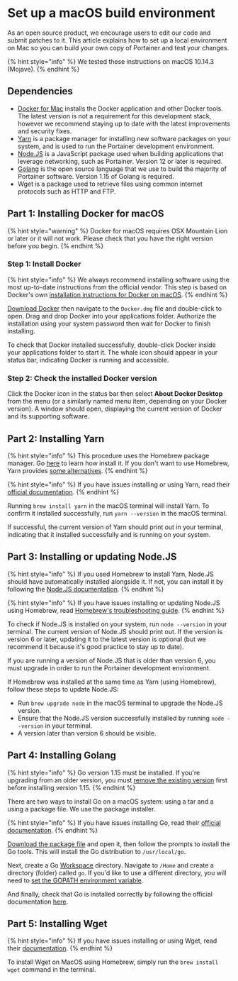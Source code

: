 # Set up a macOS build environment

As an open source product, we encourage users to edit our code and submit patches to it.  This article explains how to set up a local environment on Mac so you can build your own copy of Portainer and test your changes.

{% hint style="info" %}
We tested these instructions on macOS 10.14.3 (Mojave).
{% endhint %}

## Dependencies

* [Docker for Mac](https://www.docker.com/products/docker-desktop) installs the Docker application and other Docker tools. The latest version is not a requirement for this development stack, however we recommend staying up to date with the latest improvements and security fixes.
* [Yarn](https://yarnpkg.com/en/docs/install#mac-stable) is a package manager for installing new software packages on your system, and is used to run the Portainer development environment.
* [Node.JS](https://nodejs.org/en/download/) is a JavaScript package used when building applications that leverage networking, such as Portainer. Version 12 or later is required.
* ​[Golang](https://golang.org/dl/) is the open source language that we use to build the majority of Portainer software. Version 1.15 of Golang is required.
* Wget is a package used to retrieve files using common internet protocols such as HTTP and FTP.

## Part 1: Installing Docker for macOS

{% hint style="warning" %}
Docker for macOS requires OSX Mountain Lion or later or it will not work. Please check that you have the right version before you begin.
{% endhint %}

### Step 1: Install Docker

{% hint style="info" %}
We always recommend installing software using the most up-to-date instructions from the official vendor. This step is based on Docker's own [installation instructions for Docker on macOS](https://runnable.com/docker/install-docker-on-macos).
{% endhint %}

[Download Docker](https://www.docker.com/products/docker-desktop) then navigate to the `Docker.dmg` file and double-click to open. Drag and drop Docker into your applications folder. Authorize the installation using your system password then wait for Docker to finish installing.

To check that Docker installed successfully, double-click Docker inside your applications folder to start it. The whale icon should appear in your status bar, indicating Docker is running and accessible.

### Step 2: Check the installed Docker version

Click the Docker icon in the status bar then select **About Docker Desktop** from the menu (or a similarly named menu item, depending on your Docker version). A window should open, displaying the current version of Docker and its supporting software.

## Part 2: Installing Yarn

{% hint style="info" %}
This procedure uses the Homebrew package manager. Go [here](https://brew.sh) to learn how install it. If you don't want to use Homebrew, Yarn provides [some alternatives](https://yarnpkg.com/en/docs/install#mac-stable).
{% endhint %}

{% hint style="info" %}
If you have issues installing or using Yarn, read their [official documentation](https://yarnpkg.com/en/docs/install#mac-stable).
{% endhint %}

Running `brew install yarn` in the macOS terminal will install Yarn. To confirm it installed successfully, run `yarn --version` in the macOS terminal.

If successful, the current version of Yarn should print out in your terminal, indicating that it installed successfully and is running on your system.

## Part 3: Installing or updating Node.JS

{% hint style="info" %}
If you used Homebrew to install Yarn, Node.JS should have automatically installed alongside it.  If not, you can install it by following the [Node.JS documentation](https://nodejs.org/en/download/).
{% endhint %}

{% hint style="info" %}
If you have issues installing or updating Node.JS using Homebrew, read [Homebrew's troubleshooting guide](https://docs.brew.sh/Common-Issues).
{% endhint %}

To check if Node.JS is installed on your system, run `node --version` in your terminal. The current version of Node.JS should print out. If the version is version 6 or later, updating it to the latest version is optional (but we recommend it because it's good practice to stay up to date).

If you are running a version of Node.JS that is older than version 6, you must upgrade in order to run the Portainer development environment.

If Homebrew was installed at the same time as Yarn (using Homebrew), follow these steps to update Node.JS:

* Run `brew upgrade node` in the macOS terminal to upgrade the Node.JS version.
* Ensure that the Node.JS version successfully installed by running `node --version` in your terminal.
* A version later than version 6 should be visible.

## Part 4: Installing Golang

{% hint style="info" %}
Go version 1.15 must be installed. If you're upgrading from an older version, you must [remove the existing version](https://golang.org/doc/install#uninstall) first before installing version 1.15.
{% endhint %}

There are two ways to install Go on a macOS system: using a tar and a using a package file. We use the package installer.

{% hint style="info" %}
If you have issues installing Go, read their [official documentation](https://golang.org/doc/install#install).
{% endhint %}

[Download the package file](https://golang.org/dl/) and open it, then follow the prompts to install the Go tools. This will install the Go distribution to `/usr/local/go`.

Next, create a Go [Workspace](https://golang.org/doc/code.html#Workspaces) directory. Navigate to `/Home` and create a directory (folder) called `go`. If you'd like to use a different directory, you will need to [set the GOPATH environment variable](https://golang.org/wiki/SettingGOPATH).

And finally, check that Go is installed correctly by following the official documentation [here](https://golang.org/doc/code.html#Testing).

## Part 5: Installing Wget

{% hint style="info" %}
If you have issues installing or using Wget, read their [documentation](https://www.gnu.org/software/wget/manual/).
{% endhint %}

To install Wget on MacOS using Homebrew, simply run the `brew install wget` command in the terminal.
